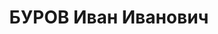 ---
title: БУРОВ Иван Иванович
description: "1904 г.р., русский, майор, ком. службы связи КУКС Киевской военной школы\
  \ связи. \n  ВКВС - 19.11.1937, ВМН. Расстрелян 20.11.1937, Киев"
---